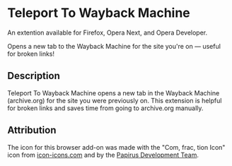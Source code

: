 # Teleport To Wayback Machine
An extention available for Firefox, Opera Next, and Opera Developer.

Opens a new tab to the Wayback Machine for the site you're on — useful for broken links!

## Description
Teleport To Wayback Machine opens a new tab in the Wayback Machine (archive.org) for the site you were previously on. This extension is helpful for broken links and saves time from going to archive.org manually.

## Attribution
The icon for this browser add-on was made with the "Com, frac, tion Icon" icon from [icon-icons.com](https://www.icon-icons.com) and by the [Papirus Development Team](https://icon-icons.com/users/fTNcsbifYfxVqxPfGHf3s/icon-sets/).
